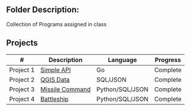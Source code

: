 ## Folder Description:
Collection of Programs assigned in class

## Projects

|       #        | Description                | Language | Progress    |
| :------------: | -------------------------- | -------- | ----------- |
| Project 1 | [Simple API](https://github.com/Byron-Dowling/5443-Spatial-DB-Dowling/tree/main/Assignments/Project1)                 |    Go     |  Complete   |
| Project 2 | [QGIS Data](https://github.com/Byron-Dowling/5443-Spatial-DB-Dowling/tree/main/Assignments/Project2)                 |    SQL/JSON     |  Complete   |
| Project 3 | [Missile Command](https://github.com/Byron-Dowling/5443-Spatial-DB-Dowling/tree/main/Assignments/Missile%20Defense)                 |    Python/SQL/JSON     |  Complete   |
| Project 4 | [Battleship](https://github.com/Byron-Dowling/5443-Spatial-DB-Dowling/tree/main/Assignments/Battleship)                 |    Python/SQL/JSON     |  Complete   |

